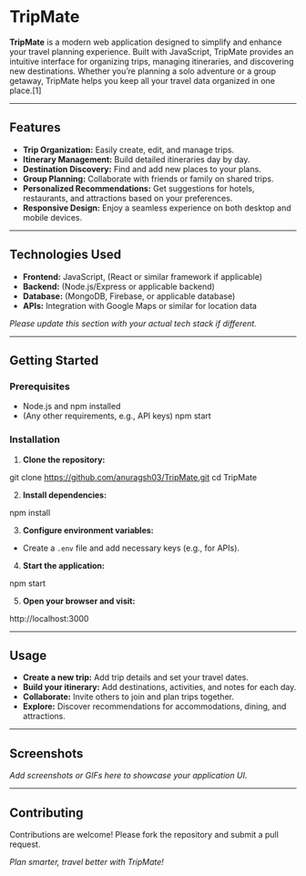 # TripMate

**TripMate** is a modern web application designed to simplify and enhance your travel planning experience. Built with JavaScript, TripMate provides an intuitive interface for organizing trips, managing itineraries, and discovering new destinations. Whether you’re planning a solo adventure or a group getaway, TripMate helps you keep all your travel data organized in one place.[1]

---

## Features

- **Trip Organization:** Easily create, edit, and manage trips.
- **Itinerary Management:** Build detailed itineraries day by day.
- **Destination Discovery:** Find and add new places to your plans.
- **Group Planning:** Collaborate with friends or family on shared trips.
- **Personalized Recommendations:** Get suggestions for hotels, restaurants, and attractions based on your preferences.
- **Responsive Design:** Enjoy a seamless experience on both desktop and mobile devices.

---

## Technologies Used

- **Frontend:** JavaScript, (React or similar framework if applicable)
- **Backend:** (Node.js/Express or applicable backend)
- **Database:** (MongoDB, Firebase, or applicable database)
- **APIs:** Integration with Google Maps or similar for location data

*Please update this section with your actual tech stack if different.*

---

## Getting Started

### Prerequisites

- Node.js and npm installed
- (Any other requirements, e.g., API keys)
npm start
### Installation

1. **Clone the repository:**

git clone https://github.com/anuragsh03/TripMate.git
cd TripMate

2. **Install dependencies:**

npm install

3. **Configure environment variables:**
- Create a `.env` file and add necessary keys (e.g., for APIs).

4. **Start the application:**

npm start

5. **Open your browser and visit:**

http://localhost:3000


---

## Usage

- **Create a new trip:** Add trip details and set your travel dates.
- **Build your itinerary:** Add destinations, activities, and notes for each day.
- **Collaborate:** Invite others to join and plan trips together.
- **Explore:** Discover recommendations for accommodations, dining, and attractions.

---

## Screenshots

*Add screenshots or GIFs here to showcase your application UI.*

---

## Contributing

Contributions are welcome! Please fork the repository and submit a pull request.

*Plan smarter, travel better with TripMate!*
